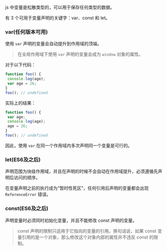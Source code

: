 js 中变量是松散类型的，可以用于保存任何类型的数据。

有 3 个可用于变量声明的关键字：var、const 和 let。

### var(任何版本可用)

使用 `var` 声明的变量会自动提升到作用域的顶端。

>在全局作用域下使用 `var` 声明的变量会成为 `window` 对象的属性。

对于以下代码：

```js
function foo() { 
 console.log(age); 
 var age = 26; 
} 
foo(); // undefined
```

实际上的结果：

```js
function foo() {
 var age;
 console.log(age); 
 age = 26; 
} 
foo(); // undefined
```

因此，使用 `var` 在同一个作用域内多次声明同一个变量是可行的。

### let(ES6及之后)

声明范围为块级作用域，并且在声明的时候不会自动在作用域提升，必须遵循先声明后访问的顺序。

在变量声明之前的执行成为“暂时性死区”，任何引用后声明的变量都会出现 `ReferenceError` 错误。

### const(ES6及之后)

声明变量时必须同时初始化变量，并且不能修改 const 声明的变量。

>const 声明的限制只适用于它指向的变量的引用。换句话说，如果 const 变量引用的是一个对象，那么修改这个对象内部的属性并不违反 const 的限制。
